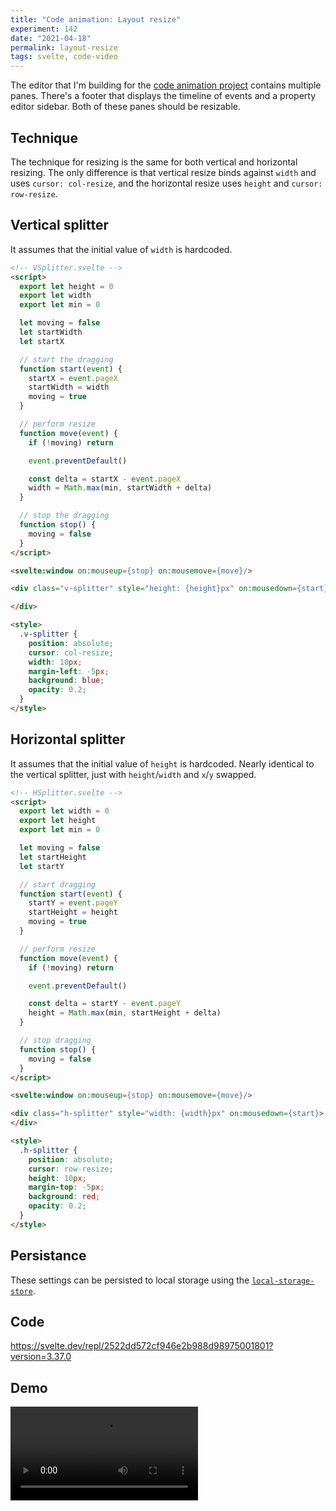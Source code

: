 ```yaml
---
title: "Code animation: Layout resize"
experiment: 142
date: "2021-04-18"
permalink: layout-resize
tags: svelte, code-video
---
```


The editor that I'm building for the [code animation project](/tag/code-video) contains multiple panes. There's a footer that displays the timeline of events and a property editor sidebar. Both of these panes should be resizable.

## Technique

The technique for resizing is the same for both vertical and horizontal resizing. The only difference is that vertical resize binds against `width` and uses `cursor: col-resize`, and the horizontal resize uses `height` and `cursor: row-resize`.

## Vertical splitter

It assumes that the initial value of `width` is hardcoded.

```html
<!-- VSplitter.svelte -->
<script>
  export let height = 0
  export let width
  export let min = 0

  let moving = false
  let startWidth
  let startX

  // start the dragging
  function start(event) {
    startX = event.pageX
    startWidth = width
    moving = true
  }

  // perform resize
  function move(event) {
    if (!moving) return

    event.preventDefault()

    const delta = startX - event.pageX
    width = Math.max(min, startWidth + delta)
  }

  // stop the dragging
  function stop() {
    moving = false
  }
</script>

<svelte:window on:mouseup={stop} on:mousemove={move}/>

<div class="v-splitter" style="height: {height}px" on:mousedown={start}>

</div>

<style>
  .v-splitter {
    position: absolute;
    cursor: col-resize;
    width: 10px;
    margin-left: -5px;
    background: blue;
    opacity: 0.2;
  }
</style>
```

## Horizontal splitter

It assumes that the initial value of `height` is hardcoded.
Nearly identical to the vertical splitter, just with `height`/`width` and `x`/`y` swapped.

```html
<!-- HSplitter.svelte -->
<script>
  export let width = 0
  export let height
  export let min = 0

  let moving = false
  let startHeight
  let startY

  // start dragging
  function start(event) {
    startY = event.pageY
    startHeight = height
    moving = true
  }

  // perform resize
  function move(event) {
    if (!moving) return

    event.preventDefault()

    const delta = startY - event.pageY
    height = Math.max(min, startHeight + delta)
  }

  // stop dragging
  function stop() {
    moving = false
  }
</script>

<svelte:window on:mouseup={stop} on:mousemove={move}/>

<div class="h-splitter" style="width: {width}px" on:mousedown={start}>
</div>

<style>
  .h-splitter {
    position: absolute;
    cursor: row-resize;
    height: 10px;
    margin-top: -5px;
    background: red;
    opacity: 0.2;
  }
</style>
```

## Persistance

These settings can be persisted to local storage using the [`local-storage-store`](https://www.npmjs.com/package/svelte-local-storage-store).

## Code

https://svelte.dev/repl/2522dd572cf946e2b988d98975001801?version=3.37.0

## Demo

<video controls src="https://res.cloudinary.com/dzwnkx0mk/video/upload/v1618739826/1000experiments.dev/layout-resize_macasj.mp4"/>

## Notes

-
